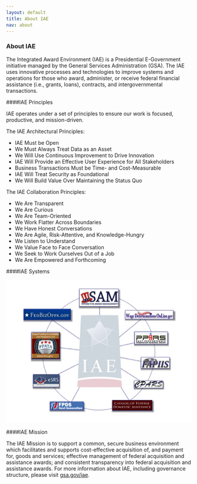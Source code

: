 ```yaml
---
layout: default
title: About IAE
nav: about
---
```


### About IAE

The Integrated Award Environment (IAE) is a Presidential E-Government initiative managed by the General Services Administration (GSA). The IAE uses innovative processes and technologies to improve systems and operations for those who award, administer, or receive federal financial assistance (i.e., grants, loans), contracts, and intergovernmental transactions.

####IAE Principles

IAE operates under a set of principles to ensure our work is focused, productive, and mission-driven.

The IAE Architectural Principles:
* IAE Must be Open
* We Must Always Treat Data as an Asset
* We Will Use Continuous Improvement to Drive Innovation
* IAE Will Provide an Effective User Experience for All Stakeholders
* Business Transactions Must be Time- and Cost-Measurable
* IAE Will Treat Security as Foundational
* We Will Build Value Over Maintaining the Status Quo

The IAE Collaboration Principles:
* We Are Transparent
* We Are Curious
* We Are Team-Oriented
* We Work Flatter Across Boundaries
* We Have Honest Conversations
* We Are Agile, Risk-Attentive, and Knowledge-Hungry
* We Listen to Understand
* We Value Face to Face Conversation
* We Seek to Work Ourselves Out of a Job
* We Are Empowered and Forthcoming

####IAE Systems
<div class="container">
<img src="../images/IAESystems.png" style="float:center" class="markdown-imagecenter" alt="" />
</div>

####IAE Mission

The IAE Mission is to support a common, secure business environment which facilitates and supports cost-effective acquisition of, and payment for, goods and services; effective management of federal acquisition and assistance awards; and consistent transparency into federal acquisition and assistance awards.
For more information about IAE, including governance structure, please visit [gsa.gov/iae](http://www.gsa.gov/iae).

